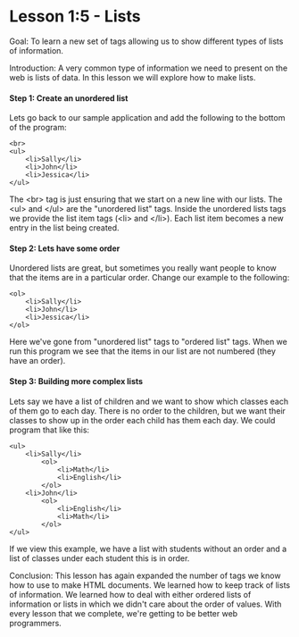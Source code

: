 Lesson 1:5 - Lists
==================

Goal:  To learn a new set of tags allowing us to show different types of lists of information.

Introduction:  A very common type of information we need to present on the web is lists of data.  In this lesson we will explore how to make lists.

#### Step 1:  Create an unordered list

Lets go back to our sample application and add the following to the bottom of the program:

	<br>
	<ul>
		<li>Sally</li>
		<li>John</li>
		<li>Jessica</li>
	</ul>

The &lt;br&gt; tag is just ensuring that we start on a new line with our lists.  The &lt;ul&gt; and &lt;/ul&gt; are the "unordered list" tags.  Inside the unordered lists tags we provide the list item tags (&lt;li&gt; and &lt;/li&gt;).  Each list item becomes a new entry in the list being created.

#### Step 2:  Lets have some order

Unordered lists are great, but sometimes you really want people to know that the items are in a particular order.  Change our example to the following:

	<ol>
		<li>Sally</li>
		<li>John</li>
		<li>Jessica</li>
	</ol>

Here we've gone from "unordered list" tags to "ordered list" tags.  When we run this program we see that the items in our list are not numbered (they have an order).


#### Step 3:  Building more complex lists

Lets say we have a list of children and we want to show which classes each of them go to each day.  There is no order to the children, but we want their classes to show up in the order each child has them each day.  We could program that like this:

	<ul>
		<li>Sally</li>
			<ol>
				<li>Math</li>
				<li>English</li>
			</ol>
		<li>John</li>
			<ol>
				<li>English</li>
				<li>Math</li>
			</ol>
	</ul>

If we view this example, we have a list with students without an order and a list of classes under each student this is in order.


Conclusion:  This lesson has again expanded the number of tags we know how to use to make HTML documents.  We learned how to keep track of lists of information.  We learned how to deal with either ordered lists of information or lists in which we didn't care about the order of values.  With every lesson that we complete, we're getting to be better web programmers.  
